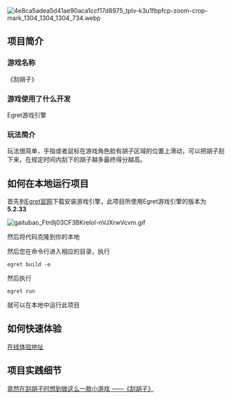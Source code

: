 
![4e8ca5adea5d41ae90aca1ccf17d8975_tplv-k3u1fbpfcp-zoom-crop-mark_1304_1304_1304_734.webp](https://p3-juejin.byteimg.com/tos-cn-i-k3u1fbpfcp/b0b09a58db4d419dbe15dd9f163f5671~tplv-k3u1fbpfcp-watermark.image?)


## 项目简介

### 游戏名称

《刮胡子》

### 游戏使用了什么开发

Egret游戏引擎

### 玩法简介

玩法很简单，手指或者鼠标在游戏角色脸有胡子区域的位置上滑动，可以把胡子刮下来，在规定时间内刮下的胡子越多最终得分越高。


## 如何在本地运行项目

首先到[Egret官网](https://docs.egret.com/engine)下载安装游戏引擎，此项目所使用Egret游戏引擎的版本为**5.2.33**


![gaitubao_Ftn9j03CF3BKreIol-nVJXrwVcvm.gif](https://p1-juejin.byteimg.com/tos-cn-i-k3u1fbpfcp/e214d685019e485d8c4479467d3fc4d4~tplv-k3u1fbpfcp-watermark.image?)

然后将代码克隆到你的本地

然后您在命令行进入相应的目录，执行

`egret build -e`

然后执行

`egret run`

就可以在本地中运行此项目


## 如何快速体验

[在线体验地址](http://119.91.199.212/)


## 项目实践细节

[竟然在刮胡子时想到做这么一款小游戏 ——《刮胡子》](https://juejin.cn/post/7086512917037875231/)
